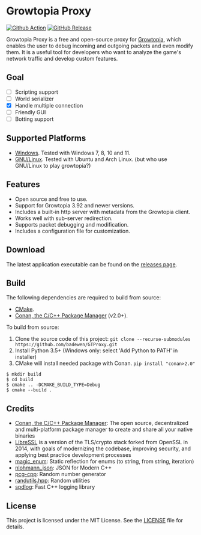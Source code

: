 # Growtopia Proxy
[![Github Action](https://img.shields.io/github/actions/workflow/status/ZTzTopia/GTProxy/cmake_ci.yml?branch=develop&logo=github&logoColor=white)](https://github.com/ZTzTopia/GTProxy/actions?query=workflow%3ACI)
[![GitHub Release](https://img.shields.io/github/v/release/ZTzTopia/GTProxy.svg?color=orange&logo=docusign&logoColor=orange)](https://github.com/ZTzTopia/GTProxy/releases/latest) 

Growtopia Proxy is a free and open-source proxy for [Growtopia](https://growtopiagame.com/), which enables the user to debug incoming and outgoing packets and even modify them. It is a useful tool for developers who want to analyze the game's network traffic and develop custom features.

## Goal
- [ ] Scripting support
- [ ] World serializer
- [x] Handle multiple connection
- [ ] Friendly GUI 
- [ ] Botting support

## Supported Platforms
- [Windows](https://www.microsoft.com/en-us/windows). Tested with Windows 7, 8, 10 and 11.
- [GNU/Linux](https://www.gnu.org/gnu/linux-and-gnu.en.html). Tested with Ubuntu and Arch Linux. (but who use GNU/Linux to play growtopia?)

## Features
- Open source and free to use.
- Support for Growtopia 3.92 and newer versions.
- Includes a built-in http server with metadata from the Growtopia client.
- Works well with sub-server redirection.
- Supports packet debugging and modification.
- Includes a configuration file for customization.

## Download
The latest application executable can be found on the [releases page](https://github.com/ZTzTopia/GTProxy/releases).

## Build
The following dependencies are required to build from source:
- [CMake](https://cmake.org/).
- [Conan, the C/C++ Package Manager](https://conan.io) (v2.0+).

To build from source:
1. Clone the source code of this project: `git clone --recurse-submodules https://github.com/badewen/GTProxy.git`
2. Install Python 3.5+ (Windows only: select 'Add Python to PATH' in installer)
3. CMake will install needed package with Conan. `pip install "conan>2.0"`
```shell
$ mkdir build
$ cd build
$ cmake .. -DCMAKE_BUILD_TYPE=Debug
$ cmake --build .
```

## Credits
- [Conan, the C/C++ Package Manager](https://conan.io/): The open source, decentralized and multi-platform package manager to create and share all your native binaries
- [LibreSSL](https://www.libressl.org/) is a version of the TLS/crypto stack forked from OpenSSL in 2014, with goals of modernizing the codebase, improving security, and applying best practice development processes
- [magic_enum](https://github.com/Neargye/magic_enum): Static reflection for enums (to string, from string, iteration)
- [nlohmann_json](https://github.com/nlohmann/json): JSON for Modern C++
- [pcg-cpp](https://github.com/imneme/pcg-cpp): Random number generator
- [randutils.hpp](https://gist.github.com/imneme/540829265469e673d045): Random utilities
- [spdlog](https://github.com/gabime/spdlog): Fast C++ logging library


## License
This project is licensed under the MIT License. See the [LICENSE](https://github.com/ZTzTopia/GTProxy/blob/main/LICENSE) file for details.
